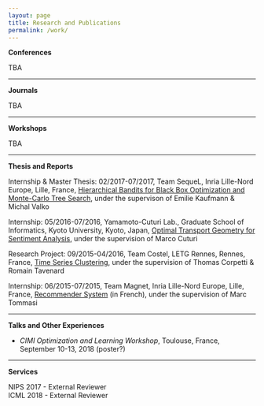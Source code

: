 ```yaml
---
layout: page
title: Research and Publications
permalink: /work/
---
```


<div>
  <B>Conferences</B>
</div>

<div>
  <p>TBA
  </p>
</div>

<hr />

<div>
  <B>Journals</B>
</div>

<div>
  <p>TBA
  </p>
</div>

<hr />

<div>
  <B>Workshops</B>
</div>

<div>
  <p>TBA
  </p>
</div>

<hr />

<div>
  <B>Thesis and Reports</B>
</div>

<div>
  <p>Internship & Master Thesis: 02/2017-07/2017, Team SequeL, Inria Lille-Nord Europe, Lille, France, <a href="/static/documents/bandits.pdf">Hierarchical Bandits for Black Box Optimization and Monte-Carlo Tree Search</a>, under the supervison of Emilie Kaufmann & Michal
    Valko
  </p>
</div>

<div>
  <p>Internship: 05/2016-07/2016, Yamamoto-Cuturi Lab., Graduate School of Informatics, Kyoto University, Kyoto, Japan, <a href="/static/documents/optimal_transport.pdf">Optimal Transport Geometry for Sentiment Analysis</a>, under the supervision of Marco
    Cuturi
  </p>
</div>

<div>
  <p>Research Project: 09/2015-04/2016, Team Costel, LETG Rennes, Rennes, France, <a href="/static/documents/time_series.pdf">Time Series Clustering</a>, under the supervision of Thomas Corpetti & Romain Tavenard
  </p>
</div>

<div>
  <p>Internship: 06/2015-07/2015, Team Magnet, Inria Lille-Nord Europe, Lille, France, <a href="/static/documents/recommender.pdf">Recommender System</a> (in French), under the supervision of Marc Tommasi</p>
</div>

<hr />

<div>
  <B>Talks and Other Experiences</B>
</div>

<div>
<ul>
  <li><i>CIMI Optimization and Learning Workshop</i>, Toulouse, France, September 10-13, 2018 (poster?)</li>
</ul>
</div>

<hr />

<div>
  <B>Services</B>
</div>

<p>
  NIPS 2017 - External Reviewer<br> ICML 2018 - External Reviewer
</p>

